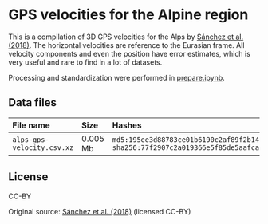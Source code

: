 # GPS velocities for the Alpine region

This is a compilation of 3D GPS velocities for the Alps by
[Sánchez et al. (2018)](https://doi.org/10.1594/PANGAEA.886889).
The horizontal velocities are reference to the Eurasian frame. 
All velocity components and even the position have error estimates,
which is very useful and rare to find in a lot of datasets.

Processing and standardization were performed in
[prepare.ipynb](https://nbviewer.org/github/fatiando/rockhound-data/blob/main/alps-gps-velocity/prepare.ipynb).

## Data files

| File name | Size | Hashes |
|:----------|:-----|:-------|
| `alps-gps-velocity.csv.xz` | 0.005 Mb | `md5:195ee3d88783ce01b6190c2af89f2b14` `sha256:77f2907c2a019366e5f85de5aafcab2d0e90cc2c378171468a7705cab9938584` |

## License

CC-BY

Original source: [Sánchez et al. (2018)](https://doi.org/10.1594/PANGAEA.886889) (licensed CC-BY)